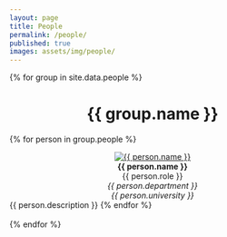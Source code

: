 ```yaml
---
layout: page
title: People
permalink: /people/
published: true
images: assets/img/people/
---
```


<div class="page" markdown="1">

{% for group in site.data.people %}

  <center><h1>{{ group.name }}</h1></center>

  {% for person in group.people %}

  <center>
  <a href="{{ person.website }}"><img class="people" alt="{{ person.name }}" src="{{ page.images | relative_url }}{{ person.image }}" srcset="{{ page.images | relative_url }}{{ person.image }}" /></a>
  </center>  
  <center><b>{{ person.name }}</b></center>
  <center>{{ person.role }}</center>
  <center><i>{{ person.department }}</i></center>
  <center><i>{{ person.university }}</i></center>
  {{ person.description }}
  {% endfor %}
  <br/>
  <br/>
{% endfor %}
</div>

